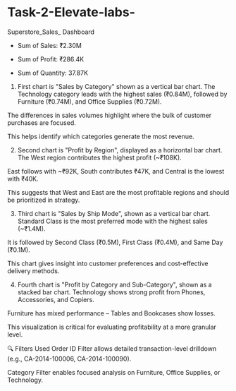 # Task-2-Elevate-labs-
Superstore_Sales_ Dashboard

- Sum of Sales: ₹2.30M

- Sum of Profit: ₹286.4K

- Sum of Quantity: 37.87K

1. First chart is "Sales by Category" shown as a vertical bar chart.
The Technology category leads with the highest sales (₹0.84M), followed by Furniture (₹0.74M), and Office Supplies (₹0.72M).

The differences in sales volumes highlight where the bulk of customer purchases are focused.

This helps identify which categories generate the most revenue.

2. Second chart is "Profit by Region", displayed as a horizontal bar chart.
The West region contributes the highest profit (~₹108K).

East follows with ~₹92K, South contributes ₹47K, and Central is the lowest with ₹40K.

This suggests that West and East are the most profitable regions and should be prioritized in strategy.

3. Third chart is "Sales by Ship Mode", shown as a vertical bar chart.
Standard Class is the most preferred mode with the highest sales (~₹1.4M).

It is followed by Second Class (₹0.5M), First Class (₹0.4M), and Same Day (₹0.1M).

This chart gives insight into customer preferences and cost-effective delivery methods.

4. Fourth chart is "Profit by Category and Sub-Category", shown as a stacked bar chart.
Technology shows strong profit from Phones, Accessories, and Copiers.

Furniture has mixed performance – Tables and Bookcases show losses.

This visualization is critical for evaluating profitability at a more granular level.

🔍 Filters Used
Order ID Filter allows detailed transaction-level drilldown (e.g., CA-2014-100006, CA-2014-100090).

Category Filter enables focused analysis on Furniture, Office Supplies, or Technology.

